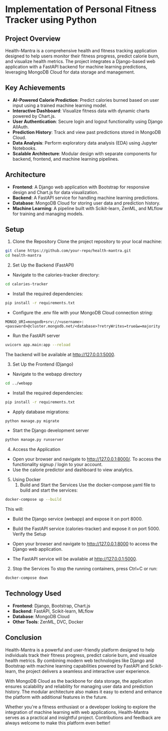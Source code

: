 
# Implementation of Personal Fitness Tracker using Python 

##  Project Overview

Health-Mantra is a comprehensive health and fitness tracking application designed to help users monitor their fitness progress, predict calorie burn, and visualize health metrics. The project integrates a Django-based web application with a FastAPI backend for machine learning predictions, leveraging MongoDB Cloud for data storage and management.
## Key Achievements

- **AI-Powered Calorie Prediction**: Predict calories burned based on user input using a trained machine learning model.
- **Interactive Dashboard**: Visualize fitness data with dynamic charts powered by Chart.js.
- **User Authentication**: Secure login and logout functionality using Django AllAuth.
- **Prediction History**: Track and view past predictions stored in MongoDB Cloud.
- **Data Analysis**: Perform exploratory data analysis (EDA) using Jupyter Notebooks.
- **Scalable Architecture**: Modular design with separate components for backend, frontend, and machine learning pipelines.
## Architecture

- **Frontend**: A Django web application with Bootstrap for responsive design and Chart.js for data visualization.
- **Backend**: A FastAPI service for handling machine learning predictions.
- **Database**: MongoDB Cloud for storing user data and prediction history.
- **Machine Learning**: A pipeline built with Scikit-learn, ZenML, and MLflow for training and managing models.
## Setup

1. Clone the Repository
Clone the project repository to your local machine:

```bash 
git clone https://github.com/your-repo/health-mantra.git
cd health-mantra
```

2. Set Up the Backend (FastAPI)
- Navigate to the calories-tracker directory:

```bash
cd calories-tracker
```

- Install the required dependencies:

```bash
pip install -r requirements.txt
```

- Configure the .env file with your MongoDB Cloud connection string:
```
MONGO_URI=mongodb+srv://<username>:<password>@cluster.mongodb.net/<database>?retryWrites=true&w=majority
```

- Run the FastAPI server

```bash
uvicorn app.main:app --reload
```
The backend will be available at http://127.0.0.1:5000.

3. Set Up the Frontend (Django)

- Navigate to the webapp directory

```bash
cd ../webapp
```

- Install the required dependencies:

```bash
pip install -r requirements.txt
```

- Apply database migrations:
```bash
python manage.py migrate
```
- Start the Django development server

```bash
python manage.py runserver
```

4. Access the Application

- Open your browser and navigate to http://127.0.0.1:8000/. To access the functionality signup / login to your account.
- Use the calorie predictor and dashboard to view analytics.

5. Using Docker
    1. Build and Start the Services Use the docker-compose.yaml file to build and start the services:

```bash
docker-compose up --build
```

This will:

- Build the Django service (webapp) and expose it on port 8000.
- Build the FastAPI service (calories-tracker) and expose it on port 5000.
Verify the Setup

- Open your browser and navigate to http://127.0.0.1:8000 to access the Django web application.
- The FastAPI service will be available at http://127.0.0.1:5000.

2. Stop the Services To stop the running containers, press Ctrl+C or run:

```bash 
docker-compose down
```
## Technology Used

- **Frontend**: Django, Bootstrap, Chart.js
- **Backend**: FastAPI, Scikit-learn, MLflow
- **Database**: MongoDB Cloud
- **Other Tools**: ZenML, DVC, Docker
## Conclusion

Health-Mantra is a powerful and user-friendly platform designed to help individuals track their fitness progress, predict calorie burn, and visualize health metrics. By combining modern web technologies like Django and Bootstrap with machine learning capabilities powered by FastAPI and Scikit-learn, the project delivers a seamless and interactive user experience.

With MongoDB Cloud as the backbone for data storage, the application ensures scalability and reliability for managing user data and prediction history. The modular architecture also makes it easy to extend and enhance the platform with additional features in the future.

Whether you're a fitness enthusiast or a developer looking to explore the integration of machine learning with web applications, Health-Mantra serves as a practical and insightful project. Contributions and feedback are always welcome to make this platform even better!